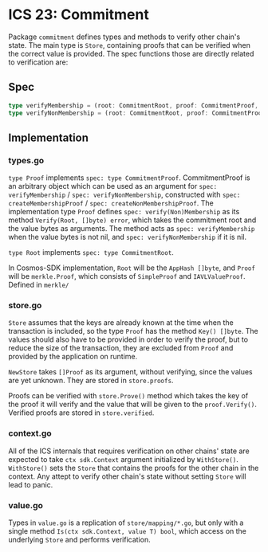 # ICS 23: Commitment

Package `commitment` defines types and methods to verify other chain's state. The main type is `Store`, containing 
proofs that can be verified when the correct value is provided. The spec functions those are directly related to 
verification are:

## Spec

```typescript
type verifyMembership = (root: CommitmentRoot, proof: CommitmentProof, key: Key, value: Value) => bool
type verifyNonMembership = (root: CommitmentRoot, proof: CommitmentProof, key: Key) => bool
```

## Implementation

### types.go

`type Proof` implements `spec: type CommitmentProof`. CommitmentProof is an arbitrary object which can be used as
an argument for `spec: verifyMembership` / `spec: verifyNonMembership`, constructed with `spec: createMembershipProof` / 
`spec: createNonMembershipProof`. The implementation type `Proof` defines `spec: verify(Non)Membership` as its method 
`Verify(Root, []byte) error`, which takes the commitment root and the value bytes as arguments. The method acts as 
`spec: verifyMembership` when the value bytes is not nil, and `spec: verifyNonMembership` if it is nil.

`type Root` implements `spec: type CommitmentRoot`. 

In Cosmos-SDK implementation, `Root` will be the `AppHash []byte`, and `Proof` will be `merkle.Proof`, which consists
of `SimpleProof` and `IAVLValueProof`. Defined in `merkle/`

### store.go

`Store` assumes that the keys are already known at the time when the transaction is included, so the type `Proof` has
the method `Key() []byte`. The values should also have to be provided in order to verify the proof, but to reduce the
size of the transaction, they are excluded from `Proof` and provided by the application on runtime.

`NewStore` takes `[]Proof` as its argument, without verifying, since the values are yet unknown. They are stored in
`store.proofs`.

Proofs can be verified with `store.Prove()` method which takes the key of the proof it will verify and the value
that will be given to the `proof.Verify()`. Verified proofs are stored in `store.verified`.

### context.go

All of the ICS internals that requires verification on other chains' state are expected to take `ctx sdk.Context`
argument initialized by `WithStore()`. `WithStore()` sets the `Store` that contains the proofs for the other chain
in the context. Any attept to verify other chain's state without setting `Store` will lead to panic.

### value.go

Types in `value.go` is a replication of `store/mapping/*.go`, but only with a single method 
`Is(ctx sdk.Context, value T) bool`, which access on the underlying `Store` and performs verification.
